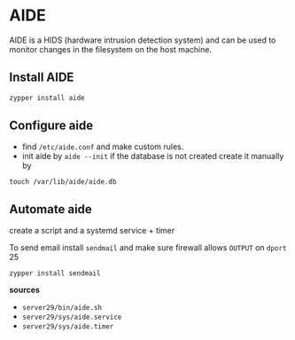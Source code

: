 # AIDE

AIDE is a HIDS (hardware intrusion detection system) and can be used to monitor changes in the filesystem on the host machine.

## Install AIDE

```sh
zypper install aide
```

## Configure aide

+ find `/etc/aide.conf` and make custom rules.
+ init aide by `aide --init`
	if the database is not created create it manually by
```
touch /var/lib/aide/aide.db
```

## Automate aide

create a script and a systemd service + timer

To send email install `sendmail` and make sure firewall allows `OUTPUT` on `dport` 25

```
zypper install sendmail	
```

**sources**
+ `server29/bin/aide.sh`
+ `server29/sys/aide.service`
+ `server29/sys/aide.timer`

